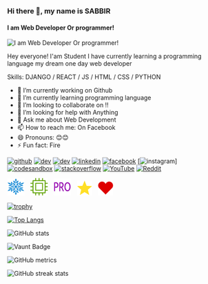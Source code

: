 ### Hi there 👋, my name is SABBIR
#### I am Web Developer Or programmer!
![I am Web Developer Or programmer!](https://images.app.goo.gl/UqJWE5tg4jbSmyQw7 )

Hey everyone! I'am Student 
I have currently learning a programming language 
my dream one day web developer 

Skills: DJANGO / REACT / JS / HTML / CSS / PYTHON

- 🔭 I’m currently working on Github 
- 🌱 I’m currently learning programming language  
- 👯 I’m looking to collaborate on !! 
- 🤔 I’m looking for help with Anything  
- 💬 Ask me about Web Development  
- 📫 How to reach me: On Facebook  
- 😄 Pronouns: 😊😊 
- ⚡ Fun fact: Fire 


[<img src='https://cdn.jsdelivr.net/npm/simple-icons@3.0.1/icons/github.svg' alt='github' height='40'>](https://github.com/TOXIC-BILLU)  [<img src=' https://cdn.jsdelivr.net/npm/simple-icons@3.0.1/icons/dev-dot-to.svg' alt='dev' height='40'>](https://dev.to/TOXIC-BILLU)  [<img src='https://cdn.jsdelivr.net/npm/simple-icons@3.0.1/icons/hashnode.svg' alt='dev' height='40'>](TOXIC-BILLU)  [<img src='https://cdn.jsdelivr.net/npm/simple-icons@3.0.1/icons/linkedin.svg' alt='linkedin' height='40'>](https://www.linkedin.com/in/TOXIC-BILLU/)  [<img src='https://cdn.jsdelivr.net/npm/simple-icons@3.0.1/icons/facebook.svg' alt='facebook' height='40'>](https://www.facebook.com/DX.BILLU.807)  [<img src='https://cdn.jsdelivr.net/npm/simple-icons@3.0.1/icons/instagram.svg' alt='instagram' height='40'>] [<img src='https://cdn.jsdelivr.net/npm/simple-icons@3.0.1/icons/codesandbox.svg' alt='codesandbox' height='40'>](https://codesandbox.io/u/Toxic)  [<img src='https://cdn.jsdelivr.net/npm/simple-icons@3.0.1/icons/stackoverflow.svg' alt='stackoverflow' height='40'>](https://stackoverflow.com/users/Toxic)  [<img src='https://cdn.jsdelivr.net/npm/simple-icons@3.0.1/icons/youtube.svg' alt='YouTube' height='40'>](https://www.youtube.com/channel/SABBIR)  [<img src='https://cdn.jsdelivr.net/npm/simple-icons@3.0.1/icons/reddit.svg' alt='Reddit' height='40'>](https://www.reddit.com/user/Sabbir)  

<a href='https://archiveprogram.github.com/'><img src='https://raw.githubusercontent.com/acervenky/animated-github-badges/master/assets/acbadge.gif' width='40' height='40'></a> <a href='https://docs.github.com/en/developers'><img src='https://raw.githubusercontent.com/acervenky/animated-github-badges/master/assets/devbadge.gif' width='40' height='40'></a> <a href='https://github.com/pricing'><img src='https://raw.githubusercontent.com/acervenky/animated-github-badges/master/assets/pro.gif' width='40' height='40'></a> <a href='https://stars.github.com/'><img src='https://raw.githubusercontent.com/acervenky/animated-github-badges/master/assets/starbadge.gif' width='35' height='35'></a> <a href='https://docs.github.com/en/github/supporting-the-open-source-community-with-github-sponsors'><img src='https://raw.githubusercontent.com/acervenky/animated-github-badges/master/assets/sponsorbadge.gif' width='35' height='35'></a> 

[![trophy](https://github-profile-trophy.vercel.app/?username=TOXIC-BILLU)](https://github.com/ryo-ma/github-profile-trophy)

[![Top Langs](https://github-readme-stats.vercel.app/api/top-langs/?username=TOXIC-BILLU)](https://github.com/anuraghazra/github-readme-stats)

![GitHub stats](https://github-readme-stats.vercel.app/api?username=TOXIC-BILLU&show_icons=true&count_private=true)  

![Vaunt Badge](https://api.vaunt.dev/v1/github/entities/TOXIC-BILLU/contributions?format=svg&private=true)  

![GitHub metrics](https://metrics.lecoq.io/TOXIC-BILLU)  

![GitHub streak stats](https://streak-stats.demolab.com/?user=TOXIC-BILLU)  

